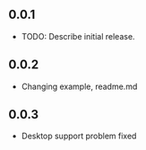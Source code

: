## 0.0.1

* TODO: Describe initial release.


## 0.0.2

- Changing example, readme.md

## 0.0.3

- Desktop support problem fixed

